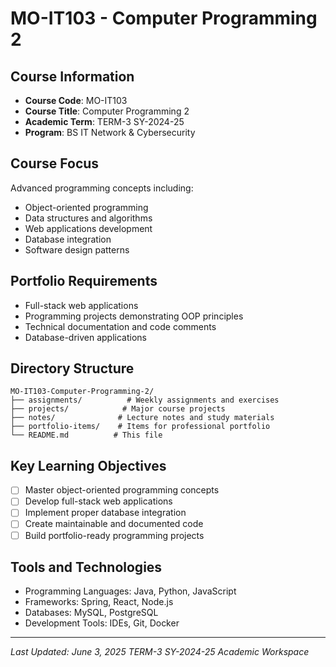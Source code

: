 # MO-IT103 - Computer Programming 2

## Course Information
- **Course Code**: MO-IT103
- **Course Title**: Computer Programming 2
- **Academic Term**: TERM-3 SY-2024-25
- **Program**: BS IT Network & Cybersecurity

## Course Focus
Advanced programming concepts including:
- Object-oriented programming
- Data structures and algorithms
- Web applications development
- Database integration
- Software design patterns

## Portfolio Requirements
- Full-stack web applications
- Programming projects demonstrating OOP principles
- Technical documentation and code comments
- Database-driven applications

## Directory Structure
```
MO-IT103-Computer-Programming-2/
├── assignments/          # Weekly assignments and exercises
├── projects/            # Major course projects
├── notes/              # Lecture notes and study materials
├── portfolio-items/    # Items for professional portfolio
└── README.md          # This file
```

## Key Learning Objectives
- [ ] Master object-oriented programming concepts
- [ ] Develop full-stack web applications
- [ ] Implement proper database integration
- [ ] Create maintainable and documented code
- [ ] Build portfolio-ready programming projects

## Tools and Technologies
- Programming Languages: Java, Python, JavaScript
- Frameworks: Spring, React, Node.js
- Databases: MySQL, PostgreSQL
- Development Tools: IDEs, Git, Docker

---
*Last Updated: June 3, 2025*
*TERM-3 SY-2024-25 Academic Workspace*
